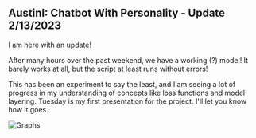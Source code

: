## AustinI: Chatbot With Personality - Update 2/13/2023

I am here with an update!  
  
After many hours over the past weekend, we have a working (?) model! It barely works at all, but the script at least runs without errors!  
  
This has been an experiment to say the least, and I am seeing a lot of progress in my understanding of concepts like loss functions and model layering. Tuesday is my first presentation for the project. I'll let you know how it goes.
  
![Graphs](/pontelaw.github.io/assets/Figure_1.jpg)
